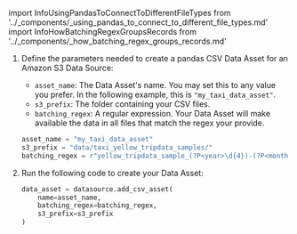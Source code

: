 import InfoUsingPandasToConnectToDifferentFileTypes from '../_components/_using_pandas_to_connect_to_different_file_types.md'
import InfoHowBatchingRegexGroupsRecords from '../_components/_how_batching_regex_groups_records.md'

1. Define the parameters needed to create a pandas CSV Data Asset for an Amazon S3 Data Source:

    - `asset_name`: The Data Asset's name.  You may set this to any value you prefer.  In the following example, this is `"my_taxi_data_asset"`.
    - `s3_prefix`: The folder containing your CSV files.
    - `batching_regex`: A regular expression.  Your Data Asset will make available the data in all files that match the regex your provide.
    
    ```python title="Python"
    asset_name = "my_taxi_data_asset"
    s3_prefix = "data/taxi_yellow_tripdata_samples/"
    batching_regex = r"yellow_tripdata_sample_(?P<year>\d{4})-(?P<month>\d{2})\.csv"
    ```
   
    <InfoHowBatchingRegexGroupsRecords/>

3. Run the following code to create your Data Asset:

    ```python title="Python"
    data_asset = datasource.add_csv_asset(
        name=asset_name,
        batching_regex=batching_regex,
        s3_prefix=s3_prefix
    )
    ```
   
   <InfoUsingPandasToConnectToDifferentFileTypes/>